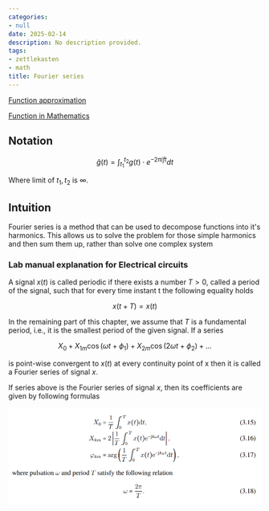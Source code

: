 ```yaml
---
categories:
- null
date: 2025-02-14
description: No description provided.
tags:
- zettlekasten
- math
title: Fourier series
---
```


[Function approximation](Function%20approximation)

[Function in Mathematics](Function%20in%20Mathematics.md)

## Notation

$$
\hat g(t) = \int_{t_{1}}^{t_{2}}g(t)\cdot e^{-2\pi ift} dt
$$

Where limit of $t_{1}, t_{2}$ is $\infty$. 

## Intuition

Fourier series is a method that can be used to decompose functions into it's harmonics. This allows us to solve the problem for those simple harmonics and then sum them up, rather than solve one complex system

### Lab manual explanation for Electrical circuits

A signal $x(t)$ is called periodic if there exists a number $T > 0$, called a period of the signal, such that for every time instant t the following equality holds

$$x(t+T)=x(t)$$

In the remaining part of this chapter, we assume that $T$ is a fundamental period, i.e., it is the smallest period of the given signal. If a series

$$X_{0} + X_{1m}\cos(\omega t + \phi_{1}) + X_{2m}\cos(2\omega t + \phi_{2}) + \dots$$

is point-wise convergent to $x(t)$ at every continuity point of x then it is called a Fourier series of signal $x$. 

If series above is the Fourier series of signal $x$, then its coefficients are given by following formulas

![Pasted image 20221214211842](attachments/Pasted%20image%2020221214211842.png)